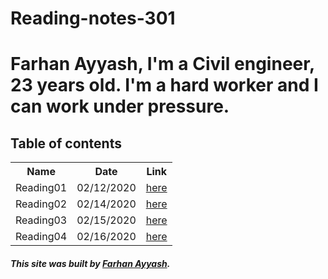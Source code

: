 # Reading-notes-301

# Farhan Ayyash, I'm a Civil engineer, 23 years old. I'm a hard worker and I can work under pressure.

## Table of contents


<table>
  <tr>
    <th>Name</th>
    <th>Date</th>
    <th>Link</th>
  </tr>
  <tr>
    <td>Reading01</td>
    <td>02/12/2020</td>
    <td><a href="https://farhanayyash.github.io/Reading-notes-301/read01">here</a></td>
  </tr>
  <tr>
    <td>Reading02</td>
    <td>02/14/2020</td>
    <td><a href="https://farhanayyash.github.io/Reading-notes-301/read02">here</a></td>
  </tr>
  <tr>
    <td>Reading03</td>
    <td>02/15/2020</td>
    <td><a href="https://farhanayyash.github.io/Reading-notes-301/read03">here</a></td>
  </tr>
  <tr>
    <td>Reading04</td>
    <td>02/16/2020</td>
    <td><a href="https://farhanayyash.github.io/Reading-notes-301/read04">here</a></td>
  </tr>
</table>


##### This site was built by [Farhan Ayyash](https://github.com/farhanayyash). 